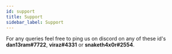 ```yaml
---
id: support
title: Support
sidebar_label: Support
---
```


For any queries feel free to ping us on discord on any of these id's **dan13ram#7722**, **viraz#4331** or **snaketh4x0r#2554**.